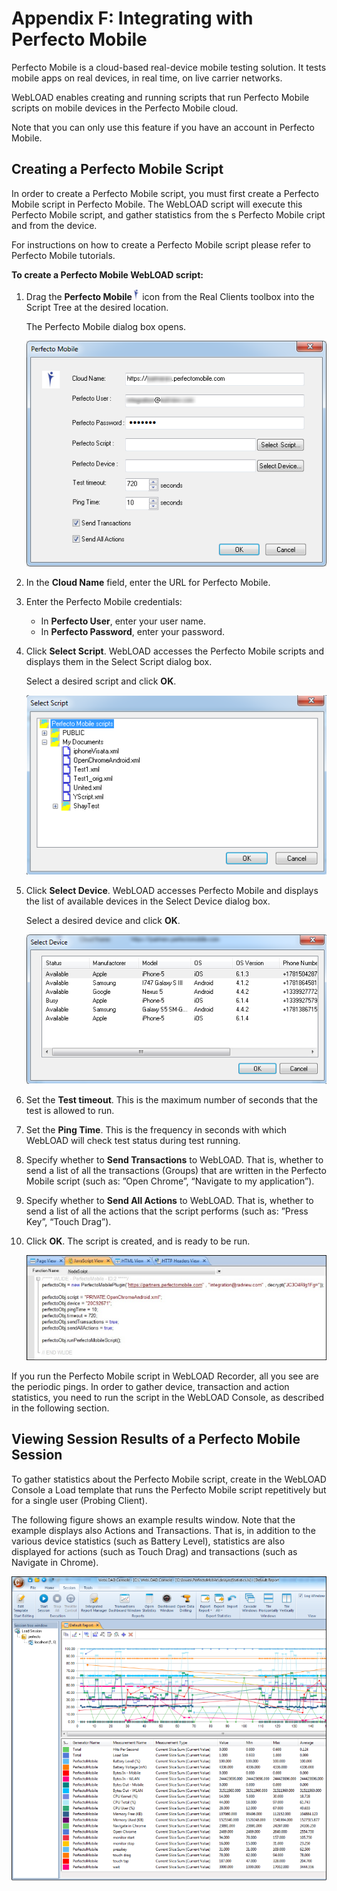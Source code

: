 ﻿# Appendix F: Integrating with Perfecto Mobile

Perfecto Mobile is a cloud-based real-device mobile testing solution. It tests mobile apps on real devices, in real time, on live carrier networks.

WebLOAD enables creating and running scripts that run Perfecto Mobile scripts on mobile devices in the Perfecto Mobile cloud.

Note that you can only use this feature if you have an account in Perfecto Mobile.



## Creating a Perfecto Mobile Script

In order to create a Perfecto Mobile script, you must first create a Perfecto Mobile script in Perfecto Mobile. The WebLOAD script will execute this Perfecto Mobile script, and gather statistics from the s Perfecto Mobile cript and from the device.

For instructions on how to create a Perfecto Mobile script please refer to Perfecto Mobile tutorials.

**To create a Perfecto Mobile WebLOAD script:**

1. Drag the **Perfecto Mobile  ![](../images/appendix_f_004.png)**    icon from the Real Clients toolbox into the Script Tree at the desired location.

    The Perfecto Mobile dialog box opens.

   

    ![](../images/appendix_f_009.png)

   

1. In the **Cloud Name** field, enter the URL for Perfecto Mobile.

1. Enter the Perfecto Mobile credentials:

    - In **Perfecto User**, enter your user name.
    - In **Perfecto Password**, enter your password.

1. Click **Select Script**. WebLOAD accesses the Perfecto Mobile scripts and displays them in the Select Script dialog box.

    Select a desired script and click **OK**.

    ![Select Script Dialog Box](../images/appendix_f_011.png)

   

1. Click **Select Device**. WebLOAD accesses Perfecto Mobile and displays the list of available devices in the Select Device dialog box.

    Select a desired device and click **OK**.

    ![Select Device Dialog Box](../images/appendix_f_012.png)

1. Set the **Test timeout**. This is the maximum number of seconds that the test is allowed to run.

1. Set the **Ping Time**. This is the frequency in seconds with which WebLOAD will check test status during test running.

1. Specify whether to **Send Transactions** to WebLOAD. That is, whether to send a list of all the transactions (Groups) that are written in the Perfecto Mobile script (such as: ”Open Chrome”, “Navigate to my application”).

1. Specify whether to **Send All Actions** to WebLOAD. That is, whether to send a list of all the actions that the script performs (such as: ”Press Key”, “Touch Drag”).

1. Click **OK**. The script is created, and is ready to be run.

    ![Script for Running a Script on a Device in the Perfecto Cloud](../images/appendix_f_013.png)



If you run the Perfecto Mobile script in WebLOAD Recorder, all you see are the periodic pings. In order to gather device, transaction and action statistics, you need to run the script in the WebLOAD Console, as described in the following section.




## **Viewing Session Results of a Perfecto Mobile Session**

To gather statistics about the Perfecto Mobile script, create in the WebLOAD Console a Load template that runs the Perfecto Mobile script repetitively but for a single user (Probing Client).

The following figure shows an example results window. Note that the example displays also Actions and Transactions. That is, in addition to the various device statistics (such as Battery Level), statistics are also displayed for actions (such as Touch Drag) and transactions (such as Navigate in Chrome).

![Results of Running a Perfecto Mobile Load Session in the WebLOAD Console](../images/appendix_f_015.png)

